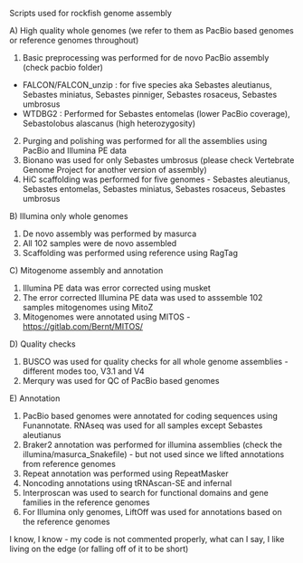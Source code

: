 Scripts used for rockfish genome assembly

A) High quality whole genomes (we refer to them as PacBio based genomes or reference genomes throughout)
1) Basic preprocessing was performed for de novo PacBio assembly (check pacbio folder)
 - FALCON/FALCON_unzip : for five species aka Sebastes aleutianus, Sebastes miniatus, Sebastes pinniger, Sebastes rosaceus, Sebastes umbrosus
 - WTDBG2 : Performed for Sebastes entomelas (lower PacBio coverage), Sebastolobus alascanus (high heterozygosity)
2) Purging and polishing was performed for all the assemblies using PacBio and Illumina PE data
3) Bionano was used for only Sebastes umbrosus (please check Vertebrate Genome Project for another version of assembly)
4) HiC scaffolding was performed for five genomes - Sebastes aleutianus, Sebastes entomelas, Sebastes miniatus, Sebastes rosaceus, Sebastes umbrosus

B) Illumina only whole genomes
1) De novo assembly was performed by masurca
2) All 102 samples were de novo assembled
3) Scaffolding was performed using reference using RagTag

C) Mitogenome assembly and annotation
1) Illumina PE data was error corrected using musket
2) The error corrected Illumina PE data was used to asssemble 102 samples mitogenomes using MitoZ
3) Mitogenomes were annotated using MITOS - https://gitlab.com/Bernt/MITOS/

D) Quality checks
1) BUSCO was used for quality checks for all whole genome assemblies - different modes too, V3.1 and V4
2) Merqury was used for QC of PacBio based genomes

E) Annotation
1) PacBio based genomes were annotated for coding sequences using Funannotate. RNAseq was used for all samples except Sebastes aleutianus 
2) Braker2 annotation was performed for illumina assemblies (check the illumina/masurca_Snakefile) - but not used since we lifted annotations from reference genomes
3) Repeat annotation was performed using RepeatMasker
4) Noncoding annotations using tRNAscan-SE and infernal
5) Interproscan was used to search for functional domains and gene families in the reference genomes
6) For Illumina only genomes, LiftOff was used for annotations based on the reference genomes

I know, I know - my code is not commented properly, what can I say, I like living on the edge (or falling off of it to be short)

